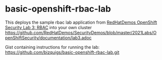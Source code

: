 # basic-openshift-rbac-lab
This deploys the sample rbac lab application from [RedHatDemos OpenShift Security Lab 3: RBAC]([url](https://github.com/RedHatDemos/SecurityDemos/blob/master/2021Labs/OpenShiftSecurity/documentation/lab3.adoc)) into your own cluster
https://github.com/RedHatDemos/SecurityDemos/blob/master/2021Labs/OpenShiftSecurity/documentation/lab3.adoc

Gist containing instructions for running the lab:
[https://github.com/bizquigs/basic-openshift-rbac-lab.git
](https://gist.github.com/bizquigs/06ff9635b4b78753d03d05b98b476804)
